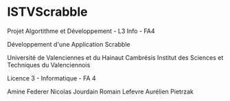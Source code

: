 # ISTVScrabble
Projet Algortithme et Développement - L3 Info - FA4

Développement d'une Application Scrabble

Université de Valenciennes et du Hainaut Cambrésis
Institut des Sciences et Techniques du Valenciennois

Licence 3 - Informatique - FA 4

Amine Federer
Nicolas Jourdain
Romain Lefevre
Aurélien Pietrzak
